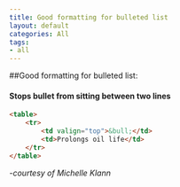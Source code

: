```yaml
---
title: Good formatting for bulleted list
layout: default
categories: All
tags: 
- all
---
```


##Good formatting for bulleted list:
#### 	Stops bullet from sitting between two lines

```html
<table>
	<tr>
		<td valign="top">&bull;</td>
		<td>Prolongs oil life</td>
	</tr>
</table>
```

<em>-courtesy of Michelle Klann</em>